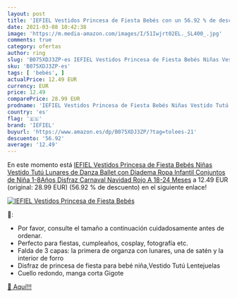 ```yaml
---
layout: post
title: 'IEFIEL Vestidos Princesa de Fiesta Bebés con un 56.92 % de descuento'
date: 2021-03-08 10:42:38
image: 'https://m.media-amazon.com/images/I/51Iwjrt02EL._SL400_.jpg'
comments: true
category: ofertas
author: ring
slug: 'B075XDJ3ZP-es IEFIEL Vestidos Princesa de Fiesta Bebés Niñas Vestido...'
sku: 'B075XDJ3ZP-es'
tags: [ 'bebés', ]
actualPrice: 12.49 EUR
currency: EUR
price: 12.49
comparePrice: 28.99 EUR
prodname: 'IEFIEL Vestidos Princesa de Fiesta Bebés Niñas Vestido Tutú Lunares de Danza Ballet con Diadema Ropa Infantil Conjuntos de Niña 1-8Años Disfraz Carnaval Navidad Rojo A 18-24 Meses'
country: 'es'
flag: '🇪🇸'
brand: 'IEFIEL'
buyurl: 'https://www.amazon.es/dp/B075XDJ3ZP/?tag=tolees-21'
descuento: '56.92'
average: '12.49'
---
```


En este momento está [IEFIEL Vestidos Princesa de Fiesta Bebés Niñas Vestido Tutú Lunares de Danza Ballet con Diadema Ropa Infantil Conjuntos de Niña 1-8Años Disfraz Carnaval Navidad Rojo A 18-24 Meses](https://www.amazon.es/dp/B075XDJ3ZP/?tag=tolees-21) a 12.49 EUR (original: 28.99 EUR) (56.92 %  de descuento) en el siguiente enlace!

[![IEFIEL Vestidos Princesa de Fiesta Bebés](https://m.media-amazon.com/images/I/51Iwjrt02EL._SL400_.jpg)](https://www.amazon.es/dp/B075XDJ3ZP/?tag=tolees-21)

🔎:

- Por favor, consulte el tamaño a continuación cuidadosamente antes de ordenar.
- Perfecto para fiestas, cumpleaños, cosplay, fotografía etc.
- Falda de 3 capas: la primera de organza con lunares, una de satén y la interior de forro
- Disfraz de princesa de fiesta para bebé niña,Vestido Tutú Lentejuelas
- Cuello redondo, manga corta Gigote

[🛒 Aquí!!!](https://www.amazon.es/dp/B075XDJ3ZP/?tag=tolees-21)
